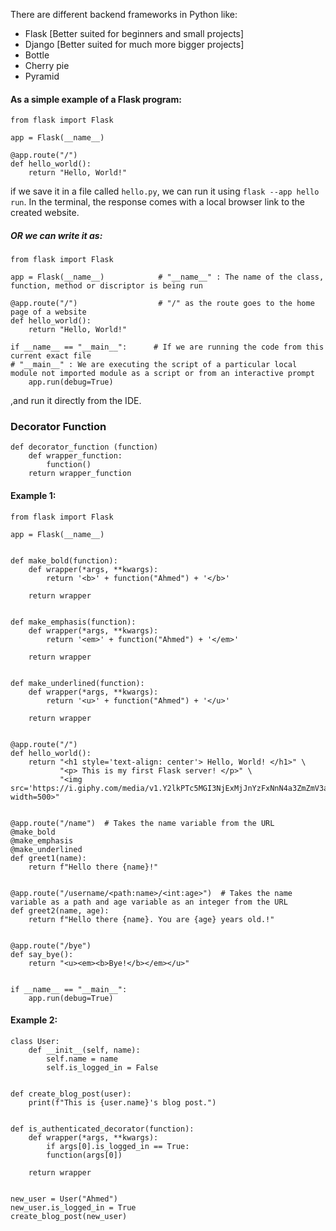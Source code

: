 There are different backend frameworks in Python like:
* Flask [Better suited for beginners and small projects]
* Django [Better suited for much more bigger projects]
* Bottle
* Cherry pie
* Pyramid

#### As a simple example of a Flask program:
    from flask import Flask
    
    app = Flask(__name__)

    @app.route("/")
    def hello_world():
        return "Hello, World!"

if we save it in a file called `hello.py`, we can run it using `flask --app hello run`. In the terminal, the response comes with a local browser link to the created website.
##### OR we can write it as:
    from flask import Flask
    
    app = Flask(__name__)            # "__name__" : The name of the class, function, method or discriptor is being run

    @app.route("/")                  # "/" as the route goes to the home page of a website
    def hello_world():
        return "Hello, World!"

    if __name__ == "__main__":      # If we are running the code from this current exact file
    # "__main__" : We are executing the script of a particular local module not imported module as a script or from an interactive prompt
        app.run(debug=True)

,and run it directly from the IDE.


### Decorator Function 
    def decorator_function (function)
        def wrapper_function:
            function()
        return wrapper_function

#### Example 1:
    from flask import Flask

    app = Flask(__name__)


    def make_bold(function):
        def wrapper(*args, **kwargs):
            return '<b>' + function("Ahmed") + '</b>'

        return wrapper


    def make_emphasis(function):
        def wrapper(*args, **kwargs):
            return '<em>' + function("Ahmed") + '</em>'

        return wrapper


    def make_underlined(function):
        def wrapper(*args, **kwargs):
            return '<u>' + function("Ahmed") + '</u>'

        return wrapper


    @app.route("/")
    def hello_world():
        return "<h1 style='text-align: center'> Hello, World! </h1>" \
               "<p> This is my first Flask server! </p>" \
               "<img src='https://i.giphy.com/media/v1.Y2lkPTc5MGI3NjExMjJnYzFxNnN4a3ZmZmV3aDRrNGhuZzg4Mjg5bG55MWJkajYwdGdleiZlcD12MV9pbnRlcm5hbF9naWZfYnlfaWQmY3Q9Zw/B3aYrt2MEFjhsWOuNg/giphy.gif' width=500>"


    @app.route("/name")  # Takes the name variable from the URL
    @make_bold
    @make_emphasis
    @make_underlined
    def greet1(name):
        return f"Hello there {name}!"


    @app.route("/username/<path:name>/<int:age>")  # Takes the name variable as a path and age variable as an integer from the URL
    def greet2(name, age):
        return f"Hello there {name}. You are {age} years old.!"


    @app.route("/bye")
    def say_bye():
        return "<u><em><b>Bye!</b></em></u>"


    if __name__ == "__main__":
        app.run(debug=True)

#### Example 2:
    class User:
        def __init__(self, name):
            self.name = name
            self.is_logged_in = False


    def create_blog_post(user):
        print(f"This is {user.name}'s blog post.")


    def is_authenticated_decorator(function):
        def wrapper(*args, **kwargs):
            if args[0].is_logged_in == True:
            function(args[0])

        return wrapper


    new_user = User("Ahmed")
    new_user.is_logged_in = True
    create_blog_post(new_user)
